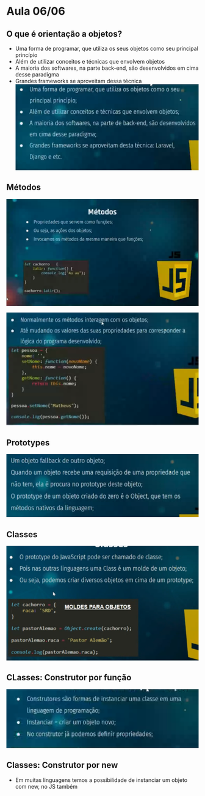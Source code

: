 # Aula 06/06

## O que é orientação a objetos?
- Uma forma de programar, que utiliza os seus objetos como seu principal princípio
- Além de utilizar conceitos e técnicas que envolvem objetos
- A maioria dos softwares, na parte back-end, são desenvolvidos em cima desse paradigma
- Grandes frameworks se aproveitam dessa técnica
![alt text](image.png)

## Métodos
![alt text](image-1.png)

![alt text](image-2.png)

## Prototypes

![alt text](image-3.png)

## Classes

![alt text](image-4.png)

## CLasses: Construtor por função
![alt text](image-5.png)

## Classes: Construtor por new
 - Em muitas linguagens temos a possibilidade de instanciar um objeto com new, no JS também

 